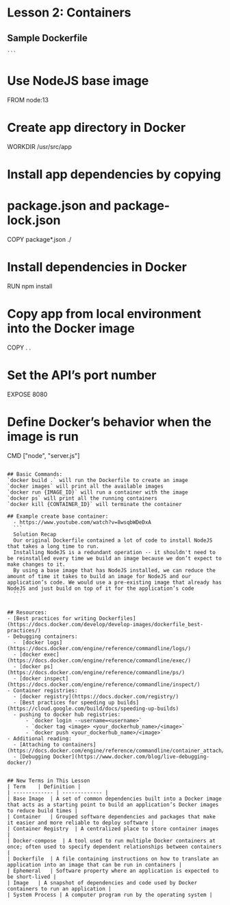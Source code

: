 # Lesson 2: Containers

## Sample Dockerfile
    ```
  # Use NodeJS base image
  FROM node:13

  # Create app directory in Docker
  WORKDIR /usr/src/app

  # Install app dependencies by copying
  # package.json and package-lock.json
  COPY package*.json ./

  # Install dependencies in Docker
  RUN npm install

  # Copy app from local environment into the Docker image
  COPY . .

  # Set the API’s port number
  EXPOSE 8080

  # Define Docker’s behavior when the image is run
  CMD ["node", "server.js"]
  ```

## Basic Commands:
  `docker build .` will run the Dockerfile to create an image
  `docker images` will print all the available images
  `docker run {IMAGE_ID}` will run a container with the image
  `docker ps` will print all the running containers
  `docker kill {CONTAINER_ID}` will terminate the container

## Example create base container:
    - https://www.youtube.com/watch?v=8wsqbWDeDxA
    ```
    Solution Recap
    Our original Dockerfile contained a lot of code to install NodeJS that takes a long time to run.
    Installing NodeJS is a redundant operation -- it shouldn't need to be reinstalled every time we build an image because we don’t expect to make changes to it.
    By using a base image that has NodeJS installed, we can reduce the amount of time it takes to build an image for NodeJS and our application’s code. We would use a pre-existing image that already has NodeJS and just build on top of it for the application’s code
    ```


## Resources:
- [Best practices for writing Dockerfiles](https://docs.docker.com/develop/develop-images/dockerfile_best-practices/)
- Debugging containers:
    -  [docker logs](https://docs.docker.com/engine/reference/commandline/logs/)
    - [docker exec](https://docs.docker.com/engine/reference/commandline/exec/)
    - [docker ps](https://docs.docker.com/engine/reference/commandline/ps/)
    - [docker inspect](https://docs.docker.com/engine/reference/commandline/inspect/)
- Container registries:
    - [docker registry](https://docs.docker.com/registry/)
    - [Best practices for speeding up builds](https://cloud.google.com/build/docs/speeding-up-builds)
    - pushing to docker hub registries:
        - `docker login --username=<username>`
        - `docker tag <image> <your_dockerhub_name>/<image>`
        - `docker push <your_dockerhub_name>/<image>`
- Additional reading:
    - [Attaching to containers](https://docs.docker.com/engine/reference/commandline/container_attach/)
    - [Debugging Docker](https://www.docker.com/blog/live-debugging-docker/)


## New Terms in This Lesson
  | Term	| Definition |
  | ------------- | ------------- |
  | Base Image	| A set of common dependencies built into a Docker image that acts as a starting point to build an application’s Docker images to reduce build times |
  | Container	| Grouped software dependencies and packages that make it easier and more reliable to deploy software |
  | Container Registry	| A centralized place to store container images |
  | Docker-compose	| A tool used to run multiple Docker containers at once; often used to specify dependent relationships between containers |
  | Dockerfile	| A file containing instructions on how to translate an application into an image that can be run in containers |
  | Ephemeral	| Software property where an application is expected to be short-lived |
  | Image	| A snapshot of dependencies and code used by Docker containers to run an application |
  | System Process | A computer program run by the operating system |
